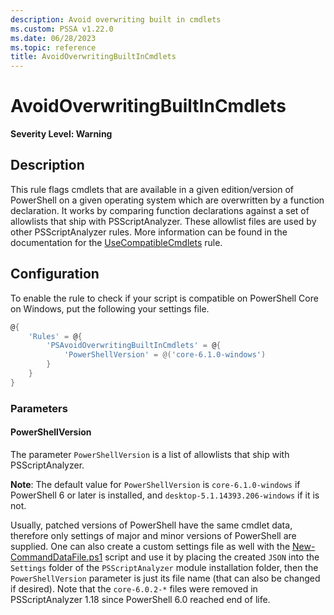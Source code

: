 ```yaml
---
description: Avoid overwriting built in cmdlets
ms.custom: PSSA v1.22.0
ms.date: 06/28/2023
ms.topic: reference
title: AvoidOverwritingBuiltInCmdlets
---
```

# AvoidOverwritingBuiltInCmdlets

**Severity Level: Warning**

## Description

This rule flags cmdlets that are available in a given edition/version of PowerShell on a given
operating system which are overwritten by a function declaration. It works by comparing function
declarations against a set of allowlists that ship with PSScriptAnalyzer. These allowlist files are
used by other PSScriptAnalyzer rules. More information can be found in the documentation for the
[UseCompatibleCmdlets](./UseCompatibleCmdlets.md) rule.

## Configuration

To enable the rule to check if your script is compatible on PowerShell Core on Windows, put the
following your settings file.

```powershell
@{
    'Rules' = @{
        'PSAvoidOverwritingBuiltInCmdlets' = @{
            'PowerShellVersion' = @('core-6.1.0-windows')
        }
    }
}
```

### Parameters

#### PowerShellVersion

The parameter `PowerShellVersion` is a list of allowlists that ship with PSScriptAnalyzer.

**Note**: The default value for `PowerShellVersion` is `core-6.1.0-windows` if PowerShell 6 or
later is installed, and `desktop-5.1.14393.206-windows` if it is not.

Usually, patched versions of PowerShell have the same cmdlet data, therefore only settings of major
and minor versions of PowerShell are supplied. One can also create a custom settings file as well
with the
[New-CommandDataFile.ps1](https://github.com/PowerShell/PSScriptAnalyzer/blob/development/Utils/New-CommandDataFile.ps1)
script and use it by placing the created `JSON` into the `Settings` folder of the `PSScriptAnalyzer`
module installation folder, then the `PowerShellVersion` parameter is just its file name (that can
also be changed if desired). Note that the `core-6.0.2-*` files were removed in PSScriptAnalyzer
1.18 since PowerShell 6.0 reached end of life.
